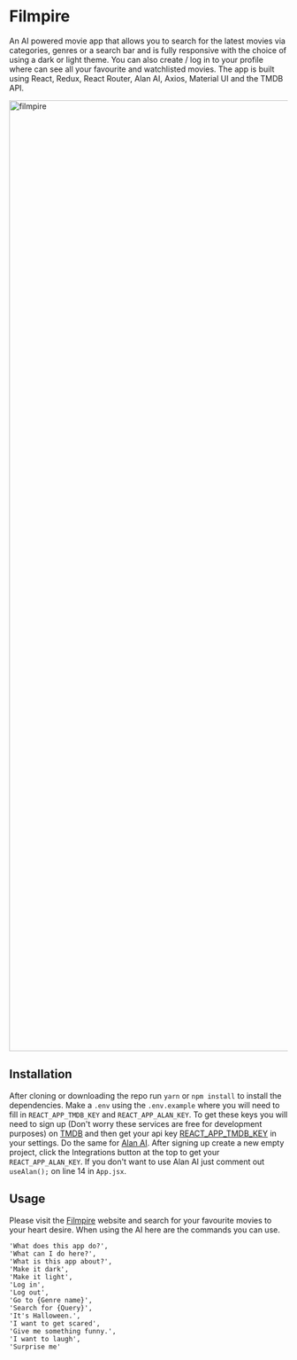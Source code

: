# Filmpire

An AI powered movie app that allows you to search for the latest movies via categories, genres or a search bar and is fully responsive with the choice of using a dark or light theme. You can also create / log in to your profile where can see all your favourite and watchlisted movies. The app is built using React, Redux, React Router, Alan AI, Axios, Material UI and the TMDB API.

<img width="1717" alt="filmpire" src="https://user-images.githubusercontent.com/85605968/233777017-aed32ff5-2824-4bce-a30f-e41cb2611f1b.png">

## Installation

After cloning or downloading the repo run `yarn` or `npm install` to install the dependencies. Make a `.env` using the `.env.example` where you will need to fill in `REACT_APP_TMDB_KEY` and `REACT_APP_ALAN_KEY`. To get these keys you will need to sign up (Don't worry these services are free for development purposes) on [TMDB](https://www.themoviedb.org) and then get your api key [REACT_APP_TMDB_KEY](https://www.themoviedb.org/settings/api) in your settings. Do the same for [Alan AI](https://alan.app). After signing up create a new empty project, click the Integrations button at the top to get your `REACT_APP_ALAN_KEY`. If you don't want to use Alan AI just comment out `useAlan();` on line 14 in `App.jsx`.

## Usage

Please visit the [Filmpire](https://filmpire-omega.vercel.app) website and search for your favourite movies to your heart desire. When using the AI here are the commands you can use.

```
'What does this app do?',
'What can I do here?',
'What is this app about?',
'Make it dark',
'Make it light',
'Log in',
'Log out',
'Go to {Genre name}',
'Search for {Query}',
'It's Halloween.',
'I want to get scared',
'Give me something funny.',
'I want to laugh',
'Surprise me'
```
